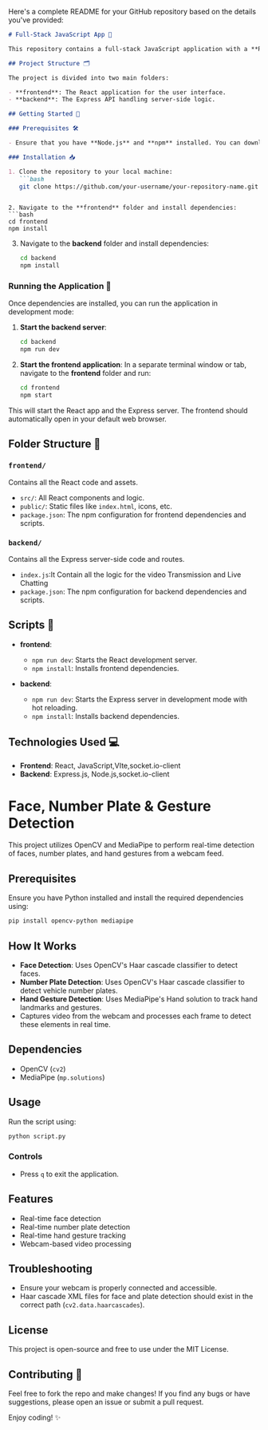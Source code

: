 Here's a complete README for your GitHub repository based on the details you've provided:

```markdown
# Full-Stack JavaScript App 🚀

This repository contains a full-stack JavaScript application with a **React** frontend and an **Express** backend.

## Project Structure 🗂️

The project is divided into two main folders:

- **frontend**: The React application for the user interface.
- **backend**: The Express API handling server-side logic.

## Getting Started 🌱

### Prerequisites 🛠️

- Ensure that you have **Node.js** and **npm** installed. You can download and install them from [here](https://nodejs.org/).

### Installation 📥

1. Clone the repository to your local machine:
   ```bash
   git clone https://github.com/your-username/your-repository-name.git
```
   ```

2. Navigate to the **frontend** folder and install dependencies:
   ```bash
   cd frontend
   npm install
   ```

3. Navigate to the **backend** folder and install dependencies:
   ```bash
   cd backend
   npm install
   ```

### Running the Application 🚀

Once dependencies are installed, you can run the application in development mode:

1. **Start the backend server**:
   ```bash
   cd backend
   npm run dev
   ```

2. **Start the frontend application**:
   In a separate terminal window or tab, navigate to the **frontend** folder and run:
   ```bash
   cd frontend
   npm start
   ```

This will start the React app and the Express server. The frontend should automatically open in your default web browser.

## Folder Structure 📂

### `frontend/`
Contains all the React code and assets.

- `src/`: All React components and logic.
- `public/`: Static files like `index.html`, icons, etc.
- `package.json`: The npm configuration for frontend dependencies and scripts.

### `backend/`
Contains all the Express server-side code and routes.

- `index.js`:It Contain all the logic for the video Transmission and Live Chatting
- `package.json`: The npm configuration for backend dependencies and scripts.

## Scripts 📝

- **frontend**:
  - `npm run dev`: Starts the React development server.
  - `npm install`: Installs frontend dependencies.

- **backend**:
  - `npm run dev`: Starts the Express server in development mode with hot reloading.
  - `npm install`: Installs backend dependencies.

## Technologies Used 💻

- **Frontend**: React, JavaScript,VIte,socket.io-client
- **Backend**: Express.js, Node.js,socket.io-client





# Face, Number Plate & Gesture Detection

This project utilizes OpenCV and MediaPipe to perform real-time detection of faces, number plates, and hand gestures from a webcam feed.

## Prerequisites
Ensure you have Python installed and install the required dependencies using:

```sh
pip install opencv-python mediapipe
```

## How It Works
- **Face Detection**: Uses OpenCV's Haar cascade classifier to detect faces.
- **Number Plate Detection**: Uses OpenCV's Haar cascade classifier to detect vehicle number plates.
- **Hand Gesture Detection**: Uses MediaPipe's Hand solution to track hand landmarks and gestures.
- Captures video from the webcam and processes each frame to detect these elements in real time.

## Dependencies
- OpenCV (`cv2`)
- MediaPipe (`mp.solutions`)

## Usage
Run the script using:

```sh
python script.py
```

### Controls
- Press `q` to exit the application.

## Features
- Real-time face detection
- Real-time number plate detection
- Real-time hand gesture tracking
- Webcam-based video processing

## Troubleshooting
- Ensure your webcam is properly connected and accessible.
- Haar cascade XML files for face and plate detection should exist in the correct path (`cv2.data.haarcascades`).

## License
This project is open-source and free to use under the MIT License.



## Contributing 🤝

Feel free to fork the repo and make changes! If you find any bugs or have suggestions, please open an issue or submit a pull request.


Enjoy coding! ✨

